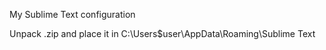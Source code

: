 My Sublime Text configuration

Unpack .zip and place it in C:\Users\$user\AppData\Roaming\Sublime Text
